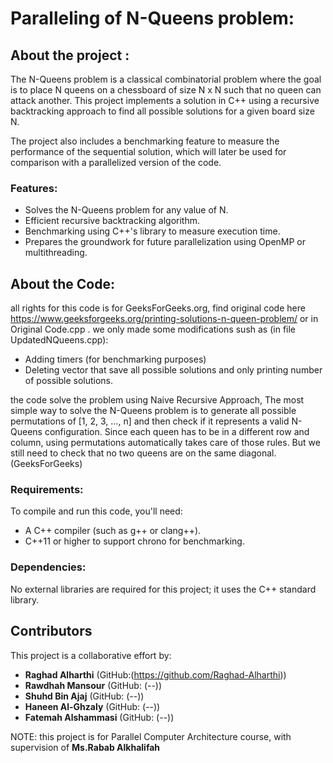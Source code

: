 # Paralleling of N-Queens problem:


## About the project :

The N-Queens problem is a classical combinatorial problem where the goal is to place N queens on a chessboard of size N x N such that no queen can attack another. This project implements a solution in C++ using a recursive backtracking approach to find all possible solutions for a given board size N.

The project also includes a benchmarking feature to measure the performance of the sequential solution, which will later be used for comparison with a parallelized version of the code.

### Features: 
- Solves the N-Queens problem for any value of N.
- Efficient recursive backtracking algorithm.
- Benchmarking using C++'s <chrono> library to measure execution time.
- Prepares the groundwork for future parallelization using OpenMP or multithreading.

## About the Code:
all rights for this code is for GeeksForGeeks.org, find original code here https://www.geeksforgeeks.org/printing-solutions-n-queen-problem/ or in Original Code.cpp .
we only made some modifications sush as (in file UpdatedNQueens.cpp):
- Adding timers (for benchmarking purposes)
- Deleting vector that save all possible solutions and only printing number of possible solutions.

the code solve the problem using Naive Recursive Approach, The most simple way to solve the N-Queens problem is to generate
all possible permutations of [1, 2, 3, …, n] and then check if it represents a valid N-Queens configuration. 
Since each queen has to be in a different row and column, using permutations automatically takes care of those rules. 
But we still need to check that no two queens are on the same diagonal. (GeeksForGeeks)

### Requirements:
To compile and run this code, you'll need:
- A C++ compiler (such as g++ or clang++).
- C++11 or higher to support chrono for benchmarking.


### Dependencies:
No external libraries are required for this project; it uses the C++ standard library.

## Contributors

This project is a collaborative effort by:

- **Raghad Alharthi** (GitHub:(https://github.com/Raghad-Alharthi))
- **Rawdhah Mansour** (GitHub: (--))
- **Shuhd Bin Ajaj** (GitHub: (--))
- **Haneen Al-Ghzaly** (GitHub: (--))
- **Fatemah Alshammasi** (GitHub: (--))


NOTE: this project is for Parallel Computer Architecture course, with supervision of **Ms.Rabab Alkhalifah**
